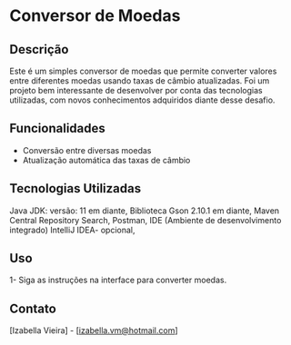# Conversor de Moedas
## Descrição

Este é um simples conversor de moedas que permite converter valores entre diferentes moedas usando taxas de câmbio atualizadas. Foi um projeto bem interessante de desenvolver por conta das tecnologias utilizadas, com novos conhecimentos adquiridos diante desse desafio. 

## Funcionalidades

- Conversão entre diversas moedas
- Atualização automática das taxas de câmbio

## Tecnologias Utilizadas
Java JDK: versão: 11 em diante,
Biblioteca Gson 2.10.1 em diante,
Maven Central Repository Search,
Postman,
IDE (Ambiente de desenvolvimento integrado) IntelliJ IDEA- opcional,

## Uso

1- Siga as instruções na interface para converter moedas.

## Contato
[Izabella Vieira] - [izabella.vm@hotmail.com]
